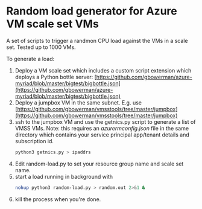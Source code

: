 # Random load generator for Azure VM scale set VMs
A set of scripts to trigger a randmon CPU load against  the VMs in a scale set. Tested up to 1000 VMs.

To generate a load:
1. Deploy a VM scale set which includes a custom script extension which deploys a Python bottle server: [https://github.com/gbowerman/azure-myriad/blob/master/bigtest/bigbottle.json](https://github.com/gbowerman/azure-myriad/blob/master/bigtest/bigbottle.json)
2. Deploy a jumpbox VM in the same subnet. E.g. use [https://github.com/gbowerman/vmsstools/tree/master/jumpbox](https://github.com/gbowerman/vmsstools/tree/master/jumpbox)
3. ssh to the jumpbox VM and use the getnics.py script to generate a list of VMSS VMs. Note: this requires an _azurermconfig.json_ file in the same directory which contains your service principal app/tenant details and subscription id.
   ```bash
   python3 getnics.py > ipaddrs
   ```
4. Edit random-load.py to set your resource group name and scale set name.
5. start a load running in background with
   ```bash
   nohup python3 random-load.py > random.out 2>&1 &
   ```
6. kill the process when you're done.
